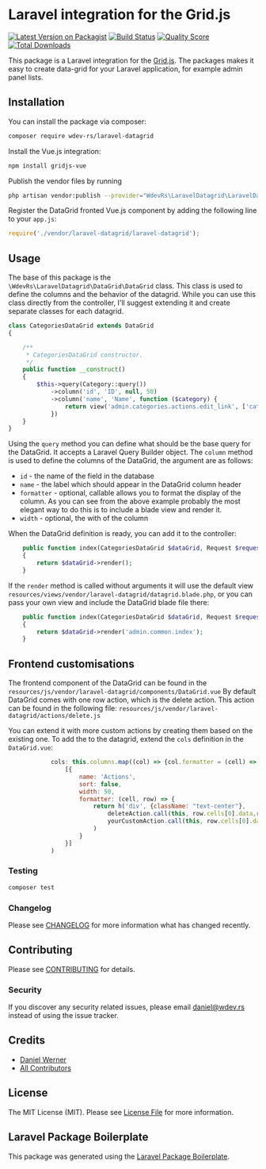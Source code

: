# Laravel integration for the Grid.js

[![Latest Version on Packagist](https://img.shields.io/packagist/v/wdev-rs/laravel-datagrid.svg?style=flat-square)](https://packagist.org/packages/wdev-rs/laravel-datagrid)
[![Build Status](https://github.com/wdev-rs/laravel-datagrid/actions/workflows/test.yml/badge.svg)](https://github.com/wdev-rs/laravel-datagrid/actions/workflows/test.yml)
[![Quality Score](https://img.shields.io/scrutinizer/g/wdev-rs/laravel-datagrid.svg?style=flat-square)](https://scrutinizer-ci.com/g/wdev-rs/laravel-datagrid)
[![Total Downloads](https://img.shields.io/packagist/dt/wdev-rs/laravel-datagrid.svg?style=flat-square)](https://packagist.org/packages/wdev-rs/laravel-datagrid)

This package is a Laravel integration for the [Grid.js](https://gridjs.io/). The packages makes it easy to create data-grid for your Laravel application, for example admin panel lists.

## Installation

You can install the package via composer:

```bash
composer require wdev-rs/laravel-datagrid
```

Install the Vue.js integration:

```bash
npm install gridjs-vue
```

Publish the vendor files by running

```bash
php artisan vendor:publish --provider="WdevRs\LaravelDatagrid\LaravelDatagridServiceProvider"
```

Register the DataGrid fronted Vue.js component by adding the following line to your `app.js`:

```javascript
require('./vendor/laravel-datagrid/laravel-datagrid');
```

## Usage
The base of this package is the `\WdevRs\LaravelDatagrid\DataGrid\DataGrid` class. This class is used to define the 
columns and the behavior of the datagrid. While you can use this class directly from the controller, I'll 
suggest extending it and create separate classes for each datagrid.

``` php
class CategoriesDataGrid extends DataGrid
{

    /**
     * CategoriesDataGrid constructor.
     */
    public function __construct()
    {
        $this->query(Category::query())
            ->column('id', 'ID', null, 50)
            ->column('name', 'Name', function ($category) {
                return view('admin.categories.actions.edit_link', ['category' => $category])->render();
            })
    }
}
```

Using the `query` method you can define what should be the base query for the DataGrid. It accepts a Laravel Query Builder object.
The `column` method is used to define the columns of the DataGrid, the argument are as follows:
- `id` - the name of the field in the database
- `name` - the label which should appear in the DataGrid column header
- `formatter` - optional, callable allows you to format the display of the column. As you can see from the above example
  probably the most elegant way to do this is to include a blade view and render it.
- `width` - optional, the with of the column

When the DataGrid definition is ready, you can add it to the controller:

```php
    public function index(CategoriesDataGrid $dataGrid, Request $request)
    {
        return $dataGrid->render();
    }
```

If the `render` method is called without arguments it will use the default view `resources/views/vendor/laravel-datagrid/datagrid.blade.php`, 
or you can pass your own view and include the DataGrid blade file there:

```php
    public function index(CategoriesDataGrid $dataGrid, Request $request)
    {
        return $dataGrid->render('admin.common.index');
    }
```

## Frontend customisations

The frontend component of the DataGrid can be found in the `resources/js/vendor/laravel-datagrid/components/DataGrid.vue`
By default DataGrid comes with one row action, which is the delete action. This action can be found in the following file: 
`resources/js/vendor/laravel-datagrid/actions/delete.js`

You can extend it with more custom actions by creating them based on the existing one. To add the to the datagrid,
extend the `cols` definition in the `DataGrid.vue`:
```javascript
            cols: this.columns.map((col) => {col.formatter = (cell) => html(cell); return col;}).concat(
                [{
                    name: 'Actions',
                    sort: false,
                    width: 50,
                    formatter: (cell, row) => {
                        return h('div', {className: "text-center"},
                            deleteAction.call(this, row.cells[0].data,row.cells[1].data),
                            yourCustomAction.call(this, row.cells[0].data,row.cells[1].data)
                        )
                    }
                }]
            )
```

### Testing

``` bash
composer test
```

### Changelog

Please see [CHANGELOG](CHANGELOG.md) for more information what has changed recently.

## Contributing

Please see [CONTRIBUTING](CONTRIBUTING.md) for details.

### Security

If you discover any security related issues, please email daniel@wdev.rs instead of using the issue tracker.

## Credits

- [Daniel Werner](https://github.com/wdev-rs)
- [All Contributors](../../contributors)

## License

The MIT License (MIT). Please see [License File](LICENSE.md) for more information.

## Laravel Package Boilerplate

This package was generated using the [Laravel Package Boilerplate](https://laravelpackageboilerplate.com).
